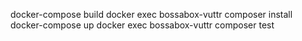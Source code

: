docker-compose build
docker exec bossabox-vuttr composer install
docker-compose up
docker exec bossabox-vuttr composer test